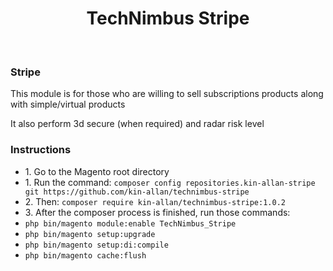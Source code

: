 <p align="center">
    <h1 align="center">TechNimbus Stripe</h1>
    <br>
</p>

<h3>Stripe</h3>
<p>This module is for those who are willing to sell subscriptions products along with simple/virtual products</p>
<p>It also perform 3d secure (when required) and radar risk level</p>

<h3>Instructions</h3>

<ul>
    <li>1. Go to the Magento root directory</li>
    <li>1. Run the command: <code>composer config repositories.kin-allan-stripe git https://github.com/kin-allan/technimbus-stripe</code></li>
    <li>2. Then: <code>composer require kin-allan/technimbus-stripe:1.0.2</code></li>
    <li>3. After the composer process is finished, run those commands:</li>
    <li><code>php bin/magento module:enable TechNimbus_Stripe</code></li>
    <li><code>php bin/magento setup:upgrade</code></li>
    <li><code>php bin/magento setup:di:compile</code></li>
    <li><code>php bin/magento cache:flush</code></li>
</ul>
